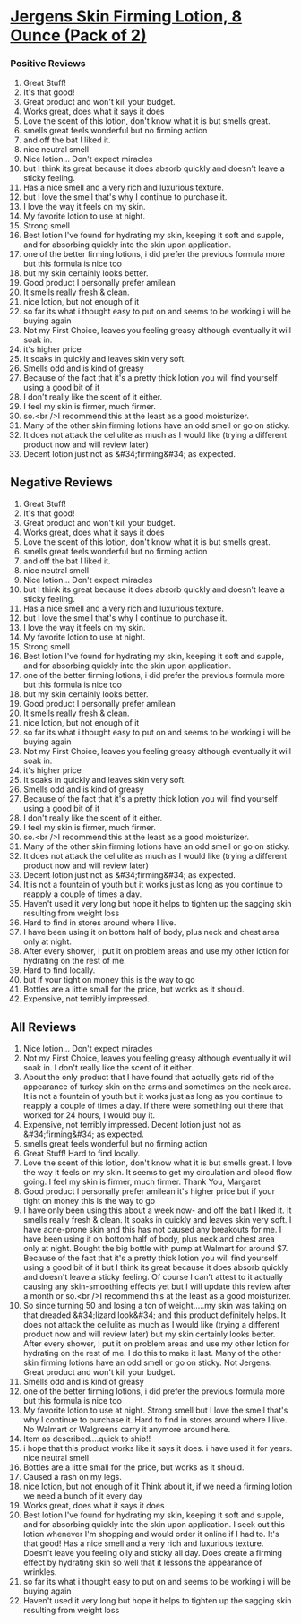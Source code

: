 # [Jergens Skin Firming Lotion, 8 Ounce (Pack of 2)](https://products.checkmycream.com/products/Jergens-Skin-Firming-Lotion-8-Ounce-(Pack-of-2).html)

### Positive Reviews

<ol>
      <li>Great Stuff!</li>
      <li>It&#x27;s that good!</li>
      <li>Great product and won&#x27;t kill your budget.</li>
      <li>Works great, does what it says it does</li>
      <li>Love the scent of this lotion, don&#x27;t know what it is but smells great.</li>
      <li>smells great feels wonderful but no firming action</li>
      <li>and off the bat I liked it.</li>
      <li>nice neutral smell</li>
      <li>Nice lotion... Don&#x27;t expect miracles</li>
      <li>but I think its great because it does absorb quickly and doesn&#x27;t leave a sticky feeling.</li>
      <li>Has a nice smell and a very rich and luxurious texture.</li>
      <li>but I love the smell that&#x27;s why I continue to purchase it.</li>
      <li>I love the way it feels on my skin.</li>
      <li>My favorite lotion to use at night.</li>
      <li>Strong smell</li>
      <li>Best lotion I&#x27;ve found for hydrating my skin, keeping it soft and supple, and for absorbing quickly into the skin upon application.</li>
      <li>one of the better firming lotions, i did prefer the previous formula more but this formula is nice too</li>
      <li>but my skin certainly looks better.  </li>
      <li>Good product I personally prefer amilean</li>
      <li>It smells really fresh &amp; clean.</li>
      <li>nice lotion,  but not enough of it  </li>
      <li>so far its what i thought easy to put on and seems to be working i will be buying again</li>
      <li>Not my First Choice, leaves you feeling greasy although eventually it will soak in.</li>
      <li>it&#x27;s higher price</li>
      <li>It soaks in quickly and leaves skin very soft.</li>
      <li>Smells odd and is kind of greasy</li>
      <li>Because of the fact that it&#x27;s a pretty thick lotion you will find yourself using a good bit of it</li>
      <li>I don&#x27;t really like the scent of it either.</li>
      <li>I feel my skin is firmer, much firmer.</li>
      <li>so.&lt;br /&gt;I recommend this at the least as a good moisturizer.</li>
      <li>Many of the other skin firming lotions have an odd smell or go on sticky.  </li>
      <li>It does not attack the cellulite as much as I would like (trying a different product now and will review later)</li>
      <li>Decent lotion just not as &amp;#34;firming&amp;#34; as expected.</li>
</ol>


<h2>Negative Reviews</h2>
<ol>
<li> Great Stuff!</li>
<li> It&#x27;s that good!</li>
<li> Great product and won&#x27;t kill your budget.</li>
<li> Works great, does what it says it does</li>
<li> Love the scent of this lotion, don&#x27;t know what it is but smells great.</li>
<li> smells great feels wonderful but no firming action</li>
<li> and off the bat I liked it.</li>
<li> nice neutral smell</li>
<li> Nice lotion... Don&#x27;t expect miracles</li>
<li> but I think its great because it does absorb quickly and doesn&#x27;t leave a sticky feeling.</li>
<li> Has a nice smell and a very rich and luxurious texture.</li>
<li> but I love the smell that&#x27;s why I continue to purchase it.</li>
<li> I love the way it feels on my skin.</li>
<li> My favorite lotion to use at night.</li>
<li> Strong smell</li>
<li> Best lotion I&#x27;ve found for hydrating my skin, keeping it soft and supple, and for absorbing quickly into the skin upon application.</li>
<li> one of the better firming lotions, i did prefer the previous formula more but this formula is nice too</li>
<li> but my skin certainly looks better.  </li>
<li> Good product I personally prefer amilean</li>
<li> It smells really fresh &amp; clean.</li>
<li> nice lotion,  but not enough of it  </li>
<li> so far its what i thought easy to put on and seems to be working i will be buying again</li>
<li> Not my First Choice, leaves you feeling greasy although eventually it will soak in.</li>
<li> it&#x27;s higher price</li>
<li> It soaks in quickly and leaves skin very soft.</li>
<li> Smells odd and is kind of greasy</li>
<li> Because of the fact that it&#x27;s a pretty thick lotion you will find yourself using a good bit of it</li>
<li> I don&#x27;t really like the scent of it either.</li>
<li> I feel my skin is firmer, much firmer.</li>
<li> so.&lt;br /&gt;I recommend this at the least as a good moisturizer.</li>
<li> Many of the other skin firming lotions have an odd smell or go on sticky.  </li>
<li> It does not attack the cellulite as much as I would like (trying a different product now and will review later)</li>
<li> Decent lotion just not as &amp;#34;firming&amp;#34; as expected.</li>
<li> It is not a fountain of youth but it works just as long as you continue to reapply a couple of times a day.  </li>
<li> Haven&#x27;t used it very long but hope it helps to tighten up the sagging skin resulting from weight loss</li>
<li> Hard to find in stores around where I live.</li>
<li> I have been using it on bottom half of body, plus neck and chest area only at night.</li>
<li> After every shower, I put it on problem areas and use my other lotion for hydrating on the rest of me.  </li>
<li> Hard to find locally.</li>
<li> but if your tight on money this is the way to go</li>
<li> Bottles are a little small for the price, but works as it should.</li>
<li> Expensive, not terribly impressed.</li>
</ol>

<h2>All Reviews</h2>

<ol>
    <li> Nice lotion... Don&#x27;t expect miracles</li>
    <li> Not my First Choice, leaves you feeling greasy although eventually it will soak in. I don&#x27;t really like the scent of it either.</li>
    <li> About the only product that I have found that actually gets rid of the appearance of turkey skin on the arms and sometimes on the neck area.  It is not a fountain of youth but it works just as long as you continue to reapply a couple of times a day.  If there were something out there that worked for 24 hours, I would buy it.</li>
    <li> Expensive, not terribly impressed. Decent lotion just not as &amp;#34;firming&amp;#34; as expected.</li>
    <li> smells great feels wonderful but no firming action</li>
    <li> Great Stuff! Hard to find locally.</li>
    <li> Love the scent of this lotion, don&#x27;t know what it is but smells great. I love the way it feels on my skin. It seems to get my circulation and blood flow going. I feel my skin is firmer, much firmer. Thank You, Margaret</li>
    <li> Good product I personally prefer amilean it&#x27;s higher price but if your tight on money this is the way to go</li>
    <li> I have only been using this about a week now- and off the bat I liked it. It smells really fresh &amp; clean. It soaks in quickly and leaves skin very soft. I have acne-prone skin and this has not caused any breakouts for me. I have been using it on bottom half of body, plus neck and chest area only at night. Bought the big bottle with pump at Walmart for around $7. Because of the fact that it&#x27;s a pretty thick lotion you will find yourself using a good bit of it but I think its great because it does absorb quickly and doesn&#x27;t leave a sticky feeling. Of course I can&#x27;t attest to it actually causing any skin-smoothing effects yet but I will update this review after a month or so.&lt;br /&gt;I recommend this at the least as a good moisturizer.</li>
    <li> So since turning 50 and losing a ton of weight.....my skin was taking on that dreaded &amp;#34;lizard look&amp;#34; and this product definitely helps.  It does not attack the cellulite as much as I would like (trying a different product now and will review later) but my skin certainly looks better.  After every shower, I put it on problem areas and use my other lotion for hydrating on the rest of me.  I do this to make it last.  Many of the other skin firming lotions have an odd smell or go on sticky.  Not Jergens.  Great product and won&#x27;t kill your budget.</li>
    <li> Smells odd and is kind of greasy</li>
    <li> one of the better firming lotions, i did prefer the previous formula more but this formula is nice too</li>
    <li> My favorite lotion to use at night. Strong smell but I love the smell that&#x27;s why I continue to purchase it. Hard to find in stores around where I live. No Walmart or Walgreens carry it anymore around here.</li>
    <li> Item as described....quick to ship!!</li>
    <li> i hope that this product works like it says it does. i have used it for years. nice neutral smell</li>
    <li> Bottles are a little small for the price, but works as it should.</li>
    <li> Caused a rash on my legs.</li>
    <li> nice lotion,  but not enough of it  Think about it, if we need a firming lotion we need a bunch of it every day</li>
    <li> Works great, does what it says it does</li>
    <li> Best lotion I&#x27;ve found for hydrating my skin, keeping it soft and supple, and for absorbing quickly into the skin upon application. I seek out this lotion whenever I&#x27;m shopping and would order it online if I had to. It&#x27;s that good! Has a nice smell and a very rich and luxurious texture. Doesn&#x27;t leave you feeling oily and sticky all day. Does create a firming effect by hydrating skin so well that it lessons the appearance of wrinkles.</li>
    <li> so far its what i thought easy to put on and seems to be working i will be buying again</li>
    <li> Haven&#x27;t used it very long but hope it helps to tighten up the sagging skin resulting from weight loss</li>
</ol>




